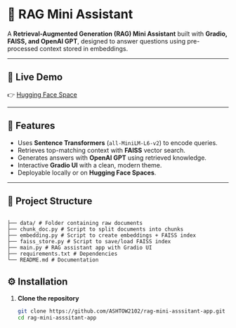 
# 🤖 RAG Mini Assistant

A **Retrieval-Augmented Generation (RAG) Mini Assistant** built with **Gradio, FAISS, and OpenAI GPT**, designed to answer questions using pre-processed context stored in embeddings.

---

## 🚀 Live Demo

👉 [Hugging Face Space](https://huggingface.co/spaces/AshishChaturvedi7/rag-mini-assistant-app)

---

## 🚀 Features

- Uses **Sentence Transformers** (`all-MiniLM-L6-v2`) to encode queries.
- Retrieves top-matching context with **FAISS** vector search.
- Generates answers with **OpenAI GPT** using retrieved knowledge.
- Interactive **Gradio UI** with a clean, modern theme.
- Deployable locally or on **Hugging Face Spaces**.

---

## 📂 Project Structure

```

├── data/ # Folder containing raw documents
├── chunk_doc.py # Script to split documents into chunks
├── embedding.py # Script to create embeddings + FAISS index
├── faiss_store.py # Script to save/load FAISS index
├── main.py # RAG assistant app with Gradio UI
├── requirements.txt # Dependencies
└── README.md # Documentation

```

## ⚙️ Installation

1. **Clone the repository**
   ```bash
   git clone https://github.com/ASHTOW2102/rag-mini-asssitant-app.git
   cd rag-mini-asssitant-app
   ```
